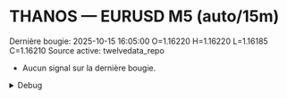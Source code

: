 # THANOS — EURUSD M5 (auto/15m)
Dernière bougie: 2025-10-15 16:05:00  O=1.16220  H=1.16220  L=1.16185  C=1.16210
Source active: twelvedata_repo

- Aucun signal sur la dernière bougie.

<details><summary>Debug</summary>

- TD_API_KEY manquant.

</details>